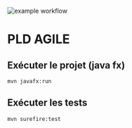 ![example workflow](https://github.com/louislouislouislouis/AGILE/actions/workflows/main.yml/badge.svg)

# PLD AGILE

## Exécuter le projet (java fx)

`mvn javafx:run`

## Exécuter les tests

`mvn surefire:test`